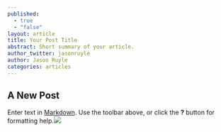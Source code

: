 ```yaml
---
published: 
  - true
  - "false"
layout: article
title: Your Post Title
abstract: Short summary of your article.
author_twitter: jasonruyle
author: Jason Ruyle
categories: articles
---
```


## A New Post

Enter text in [Markdown](http://daringfireball.net/projects/markdown/). Use the toolbar above, or click the **?** button for formatting help.![](/_posts/articles/594978_250x250.png)
